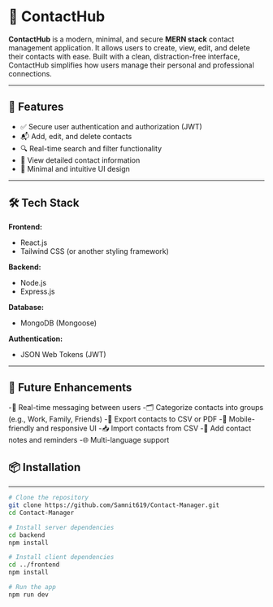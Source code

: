 # 📇 ContactHub

**ContactHub** is a modern, minimal, and secure **MERN stack** contact management application. It allows users to create, view, edit, and delete their contacts with ease. Built with a clean, distraction-free interface, ContactHub simplifies how users manage their personal and professional connections.

---

## 🚀 Features

- ✅ Secure user authentication and authorization (JWT)  
- 📬 Add, edit, and delete contacts  
- 🔍 Real-time search and filter functionality  
- 🧾 View detailed contact information  
- 🎨 Minimal and intuitive UI design

---

## 🛠️ Tech Stack

**Frontend:**  
- React.js  
- Tailwind CSS (or another styling framework)

**Backend:**  
- Node.js  
- Express.js  

**Database:**  
- MongoDB (Mongoose)

**Authentication:**  
- JSON Web Tokens (JWT)

---
## 🧠 Future Enhancements

-💬 Real-time messaging between users
-🗂️ Categorize contacts into groups (e.g., Work, Family, Friends)
-📄 Export contacts to CSV or PDF
-📱 Mobile-friendly and responsive UI
-📥 Import contacts from CSV
-🔔 Add contact notes and reminders
-🌐 Multi-language support
## 📦 Installation
---
```bash
# Clone the repository
git clone https://github.com/Samnit619/Contact-Manager.git
cd Contact-Manager

# Install server dependencies
cd backend
npm install

# Install client dependencies
cd ../frontend
npm install

# Run the app
npm run dev



